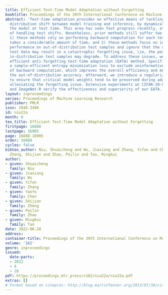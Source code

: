 ```yaml
---
title: Efficient Test-Time Model Adaptation without Forgetting
booktitle: Proceedings of the 39th International Conference on Machine Learning
abstract: 'Test-time adaptation provides an effective means of tackling the potential
  distribution shift between model training and inference, by dynamically updating
  the model at test time. This area has seen fast progress recently, at the effectiveness
  of handling test shifts. Nonetheless, prior methods still suffer two key limitations:
  1) these methods rely on performing backward computation for each test sample, which
  takes a considerable amount of time; and 2) these methods focus on improving the
  performance on out-of-distribution test samples and ignore that the adaptation on
  test data may result in a catastrophic forgetting issue, \ie, the performance on
  in-distribution test samples may degrade. To address these issues, we propose an
  efficient anti-forgetting test-time adaptation (EATA) method. Specifically, we devise
  a sample-efficient entropy minimization loss to exclude uninformative samples out
  of backward computation, which improves the overall efficiency and meanwhile boosts
  the out-of-distribution accuracy. Afterward, we introduce a regularization loss
  to ensure that critical model weights tend to be preserved during adaptation, thereby
  alleviating the forgetting issue. Extensive experiments on CIFAR-10-C, ImageNet-C,
  and ImageNet-R verify the effectiveness and superiority of our EATA.'
layout: inproceedings
series: Proceedings of Machine Learning Research
publisher: PMLR
issn: 2640-3498
id: niu22a
month: 0
tex_title: Efficient Test-Time Model Adaptation without Forgetting
firstpage: 16888
lastpage: 16905
page: 16888-16905
order: 16888
cycles: false
bibtex_author: Niu, Shuaicheng and Wu, Jiaxiang and Zhang, Yifan and Chen, Yaofo and
  Zheng, Shijian and Zhao, Peilin and Tan, Mingkui
author:
- given: Shuaicheng
  family: Niu
- given: Jiaxiang
  family: Wu
- given: Yifan
  family: Zhang
- given: Yaofo
  family: Chen
- given: Shijian
  family: Zheng
- given: Peilin
  family: Zhao
- given: Mingkui
  family: Tan
date: 2022-06-28
address:
container-title: Proceedings of the 39th International Conference on Machine Learning
volume: '162'
genre: inproceedings
issued:
  date-parts:
  - 2022
  - 6
  - 28
pdf: https://proceedings.mlr.press/v162/niu22a/niu22a.pdf
extras: []
# Format based on citeproc: http://blog.martinfenner.org/2013/07/30/citeproc-yaml-for-bibliographies/
---
```

